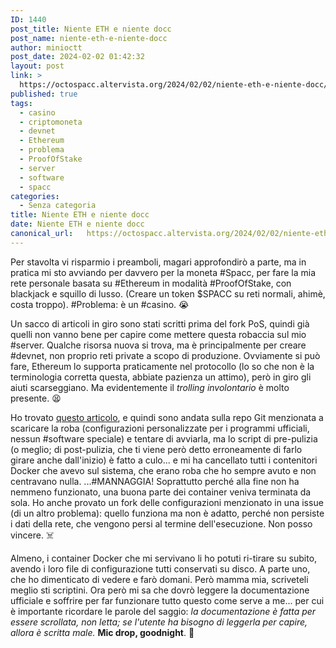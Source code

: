 ```yaml
---
ID: 1440
post_title: Niente ETH e niente docc
post_name: niente-eth-e-niente-docc
author: minioctt
post_date: 2024-02-02 01:42:32
layout: post
link: >
  https://octospacc.altervista.org/2024/02/02/niente-eth-e-niente-docc/
published: true
tags:
  - casino
  - criptomoneta
  - devnet
  - Ethereum
  - problema
  - ProofOfStake
  - server
  - software
  - spacc
categories:
  - Senza categoria
title: Niente ETH e niente docc
date: Niente ETH e niente docc
canonical_url:   https://octospacc.altervista.org/2024/02/02/niente-eth-e-niente-docc/
---
```

<!-- wp:paragraph -->
<p>Per stavolta vi risparmio i preamboli, magari approfondirò a parte, ma in pratica mi sto avviando per davvero per la moneta #Spacc, per fare la mia rete personale basata su #Ethereum in modalità #ProofOfStake, con blackjack e squillo di lusso. (Creare un token $SPACC su reti normali, ahimè, costa troppo). #Problema: è un #casino. 😭</p>
<!-- /wp:paragraph -->

<!-- wp:paragraph -->
<p>Un sacco di articoli in giro sono stati scritti prima del fork PoS, quindi già quelli non vanno bene per capire come mettere questa robaccia sul mio #server. Qualche risorsa nuova si trova, ma è principalmente per creare #devnet, non proprio reti private a scopo di produzione. Ovviamente si può fare, Ethereum lo supporta praticamente nel protocollo (lo so che non è la terminologia corretta questa, abbiate pazienza un attimo), però in giro gli aiuti scarseggiano. Ma evidentemente il <em>trolling involontario</em> è molto presente. 😫</p>
<!-- /wp:paragraph -->

<!-- wp:paragraph -->
<p>Ho trovato <a href="https://docs.prylabs.network/docs/advanced/proof-of-stake-devnet">questo articolo</a>, e quindi sono andata sulla repo Git menzionata a scaricare la roba (configurazioni personalizzate per i programmi ufficiali, nessun #software speciale) e tentare di avviarla, ma lo script di pre-pulizia (o meglio; di post-pulizia, che ti viene però detto erroneamente di farlo girare anche dall'inizio) è fatto a culo... e mi ha cancellato tutti i contenitori Docker che avevo sul sistema, che erano roba che ho sempre avuto e non centravano nulla. ...#MANNAGGIA! Soprattutto perché alla fine non ha nemmeno funzionato, una buona parte dei container veniva terminata da sola. Ho anche provato un fork delle configurazioni menzionato in una issue (di un altro problema): quello funziona ma non è adatto, perché non persiste i dati della rete, che vengono persi al termine dell'esecuzione. Non posso vincere. ☠️</p>
<!-- /wp:paragraph -->

<!-- wp:paragraph -->
<p>Almeno, i container Docker che mi servivano li ho potuti ri-tirare su subito, avendo i loro file di configurazione tutti conservati su disco. A parte uno, che ho dimenticato di vedere e farò domani. Però mamma mia, scriveteli meglio sti scriptini. Ora però mi sa che dovrò leggere la documentazione ufficiale e soffrire per far funzionare tutto questo come serve a me... per cui è importante ricordare le parole del saggio: <em>la documentazione è fatta per essere scrollata, non letta; se l'utente ha bisogno di leggerla per capire, allora è scritta male.</em> <strong>Mic drop, goodnight</strong>. 🥱</p>
<!-- /wp:paragraph -->